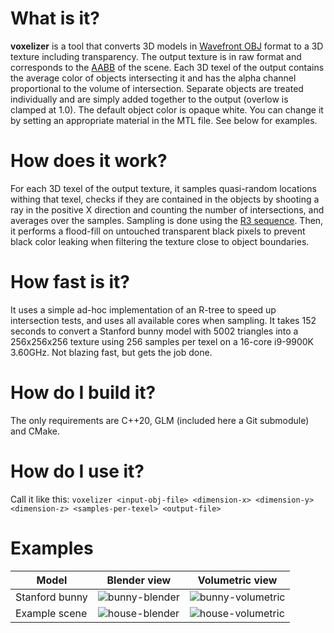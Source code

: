 # What is it?
**voxelizer** is a tool that converts 3D models in [Wavefront OBJ](https://en.wikipedia.org/wiki/Wavefront_.obj_file) format to a 3D texture including transparency. The output texture is in raw format and corresponds to the [AABB](https://en.wikipedia.org/wiki/Minimum_bounding_box#Axis-aligned_minimum_bounding_box) of the scene. Each 3D texel of the output contains the average color of objects intersecting it and has the alpha channel proportional to the volume of intersection. Separate objects are treated individually and are simply added together to the output (overlow is clamped at 1.0).
The default object color is opaque white. You can change it by setting an appropriate material in the MTL file.
See below for examples.
# How does it work?
For each 3D texel of the output texture, it samples quasi-random locations withing that texel, checks if they are contained in the objects by shooting a ray in the positive X direction and counting the number of intersections, and averages over the samples. Sampling is done using the [R3 sequence](http://extremelearning.com.au/unreasonable-effectiveness-of-quasirandom-sequences).
Then, it performs a flood-fill on untouched transparent black pixels to prevent black color leaking when filtering the texture close to object boundaries.
# How fast is it?
It uses a simple ad-hoc implementation of an R-tree to speed up intersection tests, and uses all available cores when sampling. It takes 152 seconds to convert a Stanford bunny model with 5002 triangles into a 256x256x256 texture using 256 samples per texel on a 16-core i9-9900K 3.60GHz. Not blazing fast, but gets the job done.
# How do I build it?
The only requirements are C++20, GLM (included here a Git submodule) and CMake.
# How do I use it?
Call it like this:
`voxelizer <input-obj-file> <dimension-x> <dimension-y> <dimension-z> <samples-per-texel> <output-file>`
# Examples

| Model | Blender view | Volumetric view |
| --- | --- | --- |
| Stanford bunny | ![bunny-blender](https://github.com/lisyarus/voxelizer/blob/main/examples/bunny/bunny-blender.png?raw=true) | ![bunny-volumetric](https://github.com/lisyarus/voxelizer/blob/main/examples/bunny/bunny-volumetric.png?raw=true) |
| Example scene | ![house-blender](https://github.com/lisyarus/voxelizer/blob/main/examples/house/house-blender.png?raw=true) | ![house-volumetric](https://github.com/lisyarus/voxelizer/blob/main/examples/house/house-volumetric.png?raw=true) |
